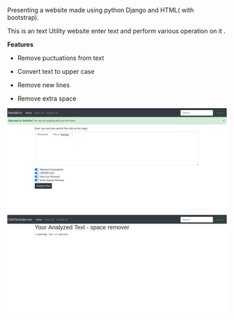Presenting a website made using python Django and HTML( with bootstrap). 

This is an text Utility website enter text and perform various operation on it .

**Features**

- Remove puctuations from text

- Convert text to upper case

- Remove new lines 

- Remove extra space



![](Home_page.png)



![](Analyzed_page.png)
